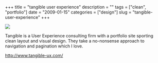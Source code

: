 +++
title = "tangible user experience"
description = ""
tags = ["clean", "portfolio"]
date = "2009-01-15"
categories = ["design"]
slug = "tangible-user-experience"
+++


 

  <div id="screens-thumbs" class="clearfix">
    <div class="txt-center" id="design-submission"><a href="http://www.tangible-ux.com/"><img id='bluga-thumbnail-1454' class='bluga-thumbnail large' src='http://media.konigi.com/bluga/
wt496f6faa136a9_0.jpg'/></a></div>  
  </div>   
<p>Tangible is a User Experience consulting firm with a portfolio site sporting clean layout and visual design. They take a no-nonsense approach to navigation and pagination which I love.</p>
<p><a href="http://www.tangible-ux.com/">http://www.tangible-ux.com/</a></p>




